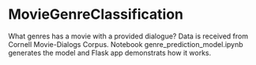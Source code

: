 # MovieGenreClassification

What genres has a movie with a provided dialogue? 
Data is received from Cornell Movie-Dialogs Corpus.
Notebook genre_prediction_model.ipynb generates the model and Flask app demonstrats how it works. 
